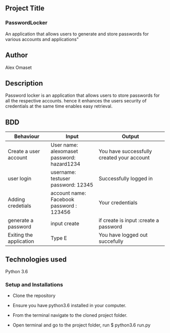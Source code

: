 ## Project Title
### PasswordLocker

An application that allows users to generate and store passwords for various accounts and applications"

## Author

Alex Omaset

## Description 

Password locker is an application that allows users to store passwords for all the respective accounts. hence it enhances the users security of credentials at the same time enables easy retrieval.

## BDD 

|  Behaviour  |  Input  |  Output  |
|---|---|---|
|  Create a user account  |  User name: alexomaset<br>password: hazard1234  |  You have successfully created your account  |
|  user login  |  username: testuser <br> password: 12345  |  Successfully logged in  |
|  Adding credetials  | account name: Facebook<br> password : 123456 | Your credentials |
|  generate a password  |  input create  |  if create is input :create a password  |
|  Exiting the application  |  Type E  |  You have logged out succefully  |

## Technologies used 

Python 3.6

### Setup and Installations

* Clone the repository

* Ensure you have python3.6 installed in your computer.


* From the terminal navigate to the cloned project folder.

* Open terminal and go to the project folder, run $ python3.6 run.py
                        
